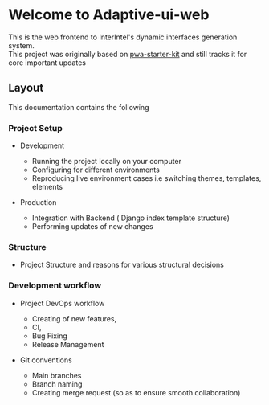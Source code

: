 # Welcome to Adaptive-ui-web

This is the web frontend to InterIntel's dynamic interfaces generation system.  
This project was originally based on [pwa-starter-kit](https://pwa-starter-kit.polymer-project.org/) 
and still tracks it for core important updates


## Layout

This documentation contains the following

### Project Setup 
-  Development 
  
    - Running the project locally on your computer  
    - Configuring for different environments
    - Reproducing live environment cases i.e switching themes, templates, elements

- Production
 
    - Integration with Backend ( Django index template structure) 
    - Performing updates of new changes


### Structure 
- Project Structure and reasons for various structural decisions


### Development workflow
- Project DevOps workflow 
    - Creating of new features, 
    - CI, 
    - Bug Fixing 
    - Release Management

- Git conventions 
    - Main branches
    - Branch naming
    - Creating merge request (so as to ensure smooth collaboration)
